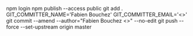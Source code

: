  npm login
 npm publish --access public
 git add .
 GIT_COMMITTER_NAME='Fabien Bouchez' GIT_COMMITTER_EMAIL='<>' git commit --amend --author="Fabien Bouchez <>" --no-edit
 git push --force --set-upstream origin master